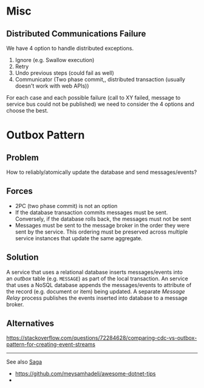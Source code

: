 # Misc

## Distributed Communications Failure

We have 4 option to handle distributed exceptions.
1. Ignore (e.g. Swallow execution)
2. Retry
3. Undo previous steps (could fail as well)
4. Communicator (Two phase commit,, distributed transaction (usually doesn't work with web APIs))

For each case and each possible failure (call to XY failed, message to service bus could not be published) we need to consider the 4 options and choose the best.

# Outbox Pattern
## Problem

How to reliably/atomically update the database and send messages/events?

## Forces

* 2PC (two phase commit) is not an option
* If the database transaction commits messages must be sent. Conversely, if the database rolls back, the messages must not be sent
* Messages must be sent to the message broker in the order they were sent by the service. This ordering must be preserved across multiple service instances that update the same aggregate.

## Solution

A service that uses a relational database inserts messages/events into an _outbox_ table (e.g. `MESSAGE`) as part of the local transaction. An service that uses a NoSQL database appends the messages/events to attribute of the record (e.g. document or item) being updated. A separate _Message Relay_ process publishes the events inserted into database to a message broker.

## Alternatives

https://stackoverflow.com/questions/72284628/comparing-cdc-vs-outbox-pattern-for-creating-event-streams

--- 

See also [Saga](saga.md)
* https://github.com/meysamhadeli/awesome-dotnet-tips
* 

